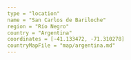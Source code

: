 ```yaml
---
type = "location"
name = "San Carlos de Bariloche"
region = "Río Negro"
country = "Argentina"
coordinates = [-41.133472, -71.310278]
countryMapFile = "map/argentina.md"
---
```


